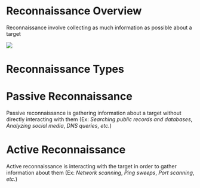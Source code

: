 # Reconnaissance Overview

Reconnaissance involve collecting as much information as possible about a target

![](https://github.com/JonmarCorpuz/SecondBrain/blob/main/Assets/Whitespace.png)

# Reconnaissance Types

# Passive Reconnaissance

Passive reconnaissance is gathering information about a target without directly interacting with them (Ex: *Searching public records and databases*, *Analyzing social media*, *DNS queries*, *etc.*)

# Active Reconnaissance

Active reconnaissance is interacting with the target in order to gather information about them (Ex: *Network scanning*, *Ping sweeps*, *Port scanning*, *etc.*)

